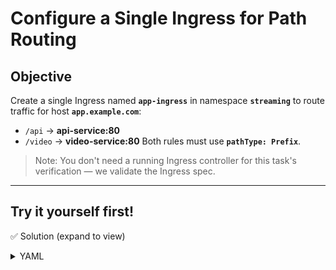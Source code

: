 # Configure a Single Ingress for Path Routing

## Objective
Create a single Ingress named **`app-ingress`** in namespace **`streaming`** to route traffic for host **`app.example.com`**:
- `/api`   → **api-service:80**
- `/video` → **video-service:80**
Both rules must use **`pathType: Prefix`**.

> Note: You don't need a running Ingress controller for this task's verification — we validate the Ingress spec.

---

## Try it yourself first!

✅ Solution (expand to view)
<details><summary>YAML</summary></summary>


```yaml
apiVersion: networking.k8s.io/v1
kind: Ingress
metadata:
  name: app-ingress
  namespace: streaming
spec:
  rules:
  - host: app.example.com
    http:
      paths:
      - path: /api
        pathType: Prefix
        backend:
          service:
            name: api-service
            port:
              number: 80
      - path: /video
        pathType: Prefix
        backend:
          service:
            name: video-service
            port:
              number: 80

```

</details>
